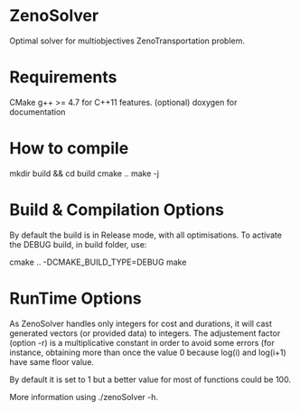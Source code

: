 ZenoSolver
==========

Optimal solver for multiobjectives ZenoTransportation problem.

# Requirements

CMake
g++ >= 4.7 for C++11 features.
(optional) doxygen for documentation

# How to compile

mkdir build && cd build
cmake ..
make -j

# Build & Compilation Options

By default the build is in Release mode, with all optimisations.
To activate the DEBUG build, in build folder, use:

cmake .. -DCMAKE_BUILD_TYPE=DEBUG
make

# RunTime Options

As ZenoSolver handles only integers for cost and durations, it will cast generated vectors (or provided data) to integers. The adjustement factor (option -r) is a multiplicative constant in order to avoid some errors (for instance, obtaining more than once the value 0 because log(i) and log(i+1) have same floor value.

By default it is set to 1 but a better value for most of functions could be 100.

More information using ./zenoSolver -h.

